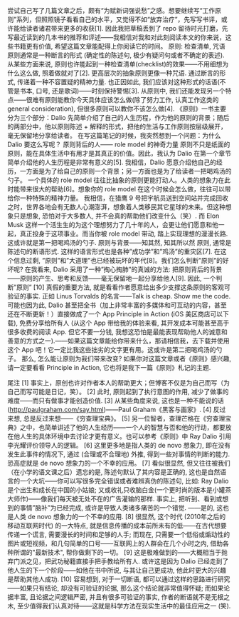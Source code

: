 尝试自己写了几篇文章之后，颇有“为赋新词强说愁”之感。想要继续写“工作原则”系列，但照照镜子看看自己的水平，又觉得不如“放弃治疗”，先写写书评，或许能给读者诸君带来更多的收获[1]. 因此我把草稿丢到了 repo 留待时光打磨，先写最近读到的几本书的推荐和评述——我相信对我和对此刻阅读本文的你来说，这些书籍更有价值, 希望这篇文章能配得上你阅读它的时间。
原则: 检查清单, 咒语
原则通常是一种断言的形式 (确定性的陈述句, 极少有疑问句或者不确定的表述). 从某些方面来说, 原则也许能起到一种检查清单(checklist)的效果——不用细想为什么这么做, 照着做就对了[2].
更高层次的抽象原则更像一种咒语. 通过断言的形式, 传递着一种不容置疑的精神力量. 也正因如此, 我们应该对这种形式的话语(不管是书本, 口号, 还是歌词)——时刻保持警惕[3].
从原则中, 我们还能发现另一个特点——很难有原则能教你今天具体应该怎么做(除了努力工作, 认真工作这类的 general consideration), 但很多原则可以教你不该怎么做[4].
《原则》一书主要分为三个部分：Dalio 先简单介绍了自己的人生历程，作为他的原则的背景；随后的两部分中，他以原则陈述 + 解释的形式，把他的生活与工作原则按层级展开，毫无保留地分享给读者。
在写这篇笔记的时候，我突然想到一个问题：为什么 Dalio 要这么写呢？
原则背后的人—— role model 的神奇力量
原则不只是纸面的原则，能在具体生活中有用才是其真正的价值。因此，我认为 Dalio 在第一个章节简单介绍他的人生历程是非常有意义的[5].
我相信，Dalio 愿意介绍他自己的经历，一方面是为了给自己的原则一个背景；另一方面也是为了给读者一把喝鸡汤的勺子。
一个具体的 role model 往往比抽象的原则更能打动人。人类的想象力在此时能带来很大的帮助[6]。想象你的 role model 在这个时候会怎么做，往往可以带给你一种特殊的精神力量。
我相信，在猎鹰 9 号把宇航员送到空间站并完成回收之时，世界各地会有无数人心潮澎湃，想象着人类移民其它星球的未来。但这种想象只是想象, 恐怕对于大多数人, 并不会真的帮助他们改变什么（笑）. 而 Elon Musk 这样一个活生生的为这个理想努力了几十年的人，会更让他们愿意和他一起，真正投身于这项事业。而当你被 role model 带动, 踏上实现理想的漫漫长路. 这或许就是第一把喝鸡汤的勺子.
原则与背景——知其然, 知其所以然
原则, 通常是陈述句的断语形式. 这样的语言形式也是各种”成功学”和”鸡汤”的重灾区[7]. 在这个信息过剩, ”原则”和”大道理”也已经被玩坏的年代[8]。我们怎么判断”原则”的好坏呢?
在我看来, Dalio 采用了一种”掏心掏肺”的真诚的方法: 把原则背后的背景——原则的产生、思考和反馈——毫无保留地一起分享给他人[9]. 因此, 一个判断”原则” [10] 真假的重要方法, 就是看看作者愿意给出多少支撑这条原则的客观可验证的事实. 正如 Linus Torvalds 的名言——Talk is cheap. Show me the code.
可能也因为此, Dalio 甚至把全书（加上非常丰富的多媒体和可互动的内容，甚至还在不断更新！）直接做成了一个 App Principle in Action (iOS 美区商店可以下载), 免费分享给所有人 (从这个 App 带给我的体验来看, 其开发成本可能甚至高于很多收费的阅读 App. 但它不要一分钱, 我想这恐怕是最能表现帮助他人的诚意和善意的方式之一).——如果这篇文章能给你带来什么，那请相信我，去下载并使用这个 App 吧！它一定比我这些拙劣的文字更有用。这或许是第二把喝鸡汤的勺子。
那么, 怎么能让原则为我们带来改变? 如果你对这篇文章或者《原则》感兴趣, 请一定要看看 Principle in Action, 它也将是我下一篇《原则》札记的主题.


尾注
[1] 事实上，原创也许对作者本人的帮助更大；但博客不仅是为自己而写（为自己而写可能是日记，笑）。
[2] 此时, 原则起到了执行意图的作用, 减少了做事的难度——而只有做事才能创造价值.
[3] 从某些角度来说, 这也是一种不能说的话(http://paulgraham.com/say.html)——Paul Graham《黑客与画家》.
[4] 反过来想, 总是反过来想——《穷查理宝典》。
[5] 另一位智者，查理芒格在《穷查理宝典》之中，也简单讲述了他的人生经历——一个人的智慧与否和他的行动，都要放在他人生的具体环境中去讨论才更有意义。也可以参考《原则》中 Ray Dalio 引用李光耀评价领导人的逻辑。
[6] 这里更多地是指人类的 de novo 想象力, 即在没有发生此事件的情况下, 通过 (合理或不合理地) 外推, 得到一些对事情的判断的能力. 恐高症就是 de novo 想象力的一个不幸的应用。
[7] 看似很显然, 但又往往被我们（在小学的语文课之后）遗忘的是, 陈述句默认了其内容是正确的, 这也是自然语言的一个大坑——你可以写很多完全错误或者难辨真伪的陈述句, 比如: Ray Dalio 是个出生和成长在中国的小姑娘; 又或收礼只收脑白金(一个更时尚的版本是小罐茶 大师作)——像我们每天被无处不在的广告灌输的那样. 事实上, 把听到、看到或想到的事情”脑补”为已经完成, 或许是导致人类诸多痛苦的一个错觉. ——是的, 这也是人类 de novo 想象力的一个不幸的应用.
[8] 很显然, 这个时代 (2010年之后的移动互联网时代) 的一大特点, 就是信息传播的成本前所未有的低——在古代想要传递一个谎言, 需要漫长的时间和足够的人手; 而现在, 只需要一个低俗或煽动性的图片或短视频，和几句简单的口号——互联网上的人群会在几个小时之内, 借助各种所谓的"最新技术", 帮你做剩下的一切。
[9] 这是极难做到的——大概相当于抛弃门派之见，把武功秘籍直接手把手教给所有人. 或许这是因为 Dalio 已经走到了他人生的下一个阶段——如他在书中所说, 与其让自己更成功, 他此时更大的兴趣是帮助其他人成功.
[10] 容易想到, 对于一切断语, 都可以通过这样的思路进行研究——如果只有结论, 却没有可验证的论据, 那么这个结论就非常值得怀疑; 而如果论据丰富, 且论据之间逻辑严密, 并且有很多可验证的事实, 作者的断语就不是无根之木, 至少值得我们认真对待——这就是科学方法在现实生活中的最佳应用之一 (笑).
​
